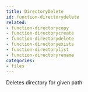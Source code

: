 ```yaml
---
title: DirectoryDelete
id: function-directorydelete
related:
- function-directorycopy
- function-directorycreate
- function-directorydelete
- function-directoryexists
- function-directorylist
- function-directoryrename
categories:
- files
---
```


Deletes directory for given path
